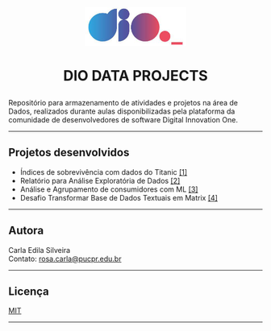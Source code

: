 
<p align="center"> 
<img src="https://github.com/rosacarla/DIO-data-projects/blob/main/logo.jpg" width="200">
</p>

# <p align="center">DIO DATA PROJECTS</p>  

Repositório para armazenamento de atividades e projetos na área de Dados, realizados durante aulas disponibilizadas pela plataforma da comunidade de desenvolvedores de software Digital Innovation One.

---

## Projetos desenvolvidos  

- Índices de sobrevivência com dados do Titanic [[1]](https://github.com/rosacarla/DIO-data-projects/blob/main/notebooks/ProjetoDIO_Titanic.ipynb) 
- Relatório para Análise Exploratória de Dados [[2]](https://github.com/rosacarla/DIO-data-projects/blob/main/notebooks/Projeto_Relatorio_Analise_Exploratoria.ipynb)
- Análise e Agrupamento de consumidores com ML [[3]](https://github.com/rosacarla/DIO-data-projects/blob/main/notebooks/Projeto_Agrupamento_Clientes_KMeans.ipynb)
- Desafio Transformar Base de Dados Textuais em Matrix [[4]]((https://github.com/rosacarla/DIO-data-projects/blob/main/notebooks/Desafio_text_matrix.ipynb))

---

## Autora  

Carla Edila Silveira  
Contato: rosa.carla@pucpr.edu.br

---

## Licença  

[MIT](https://choosealicense.com/licenses/mit/)

---
